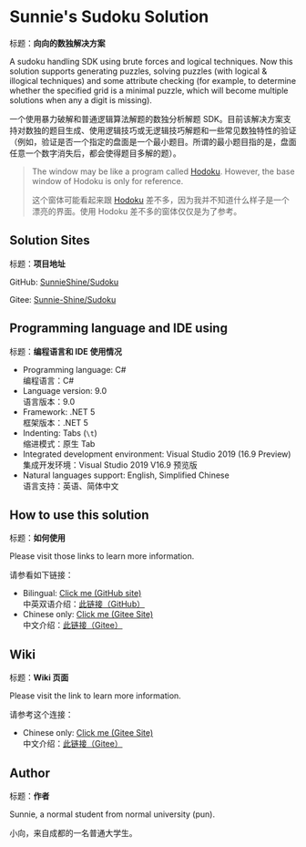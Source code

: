 # Sunnie's Sudoku Solution

标题：**向向的数独解决方案**

A sudoku handling SDK using brute forces and logical techniques. Now this solution supports generating puzzles, solving puzzles (with logical & illogical techniques) and some attribute checking (for example, to determine whether the specified grid is a minimal puzzle, which will become multiple solutions when any a digit is missing).

一个使用暴力破解和普通逻辑算法解题的数独分析解题 SDK。目前该解决方案支持对数独的题目生成、使用逻辑技巧或无逻辑技巧解题和一些常见数独特性的验证（例如，验证是否一个指定的盘面是一个最小题目。所谓的最小题目指的是，盘面任意一个数字消失后，都会使得题目多解的题）。

> The window may be like a program called [Hodoku](http://hodoku.sourceforge.net/en/index.php). However, the base window of Hodoku is only for reference.
>
> 这个窗体可能看起来跟 [Hodoku](http://hodoku.sourceforge.net/en/index.php) 差不多，因为我并不知道什么样子是一个漂亮的界面。使用 Hodoku 差不多的窗体仅仅是为了参考。



## Solution Sites

标题：**项目地址**

GitHub: [SunnieShine/Sudoku](https://github.com/SunnieShine/Sudoku)

Gitee: [Sunnie-Shine/Sudoku](https://gitee.com/Sunnie-Shine/Sudoku)



## Programming language and IDE using

标题：**编程语言和 IDE 使用情况**

* Programming language: C#<br/>编程语言：C#
* Language version: 9.0<br/>语言版本：9.0
* Framework: .NET 5<br/>框架版本：.NET 5
* Indenting: Tabs (`\t`)<br/>缩进模式：原生 Tab
* Integrated development environment: Visual Studio 2019 (16.9 Preview)<br/>集成开发环境：Visual Studio 2019 V16.9 预览版
* Natural languages support: English, Simplified Chinese<br/>语言支持：英语、简体中文



## How to use this solution

标题：**如何使用**

Please visit those links to learn more information.

请参看如下链接：

* Bilingual: [Click me (GitHub site)](https://github.com/SunnieShine/Sudoku/issues/83)<br/>中英双语介绍：[此链接（GitHub）](https://github.com/SunnieShine/Sudoku/issues/83)
* Chinese only: [Click me (Gitee Site)](https://gitee.com/Sunnie-Shine/Sudoku/wikis/%E5%A6%82%E4%BD%95%E5%90%AF%E5%8A%A8%E5%92%8C%E8%B0%83%E8%AF%95%E9%A1%B9%E7%9B%AE?sort_id=3330593)<br/>中文介绍：[此链接（Gitee）](https://gitee.com/Sunnie-Shine/Sudoku/wikis/%E5%A6%82%E4%BD%95%E5%90%AF%E5%8A%A8%E5%92%8C%E8%B0%83%E8%AF%95%E9%A1%B9%E7%9B%AE?sort_id=3330593)



## Wiki

标题：**Wiki 页面**

Please visit the link to learn more information.

请参考这个连接：

* Chinese only: [Click me (Gitee Site)](https://gitee.com/Sunnie-Shine/Sudoku/wikis/pages)<br/>中文介绍：[此链接（Gitee）](https://gitee.com/Sunnie-Shine/Sudoku/wikis/pages)



## Author

标题：**作者**

Sunnie, a normal student from normal university (pun).

小向，来自成都的一名普通大学生。

